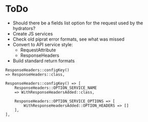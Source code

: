 ToDo
====

- Should there be a fields list option for the request used by the hydrators?
- Create JS services
- Check old piprat error formats, see what was missed
- Convert to API service style:
    - RequestAttribute
    - ResponseHeaders
- Build standard return formats

```
ResponseHeaders::configKey()
=> ResponseHeaders::class,

ResponseHeaders::configKey() => [
    ResponseHeaders::OPTION_SERVICE_NAME
    => WithResponseHeadersAdded::class,

    ResponseHeaders::OPTION_SERVICE_OPTIONS => [
        WithResponseHeadersAdded::OPTION_HEADERS => []
    ],
],


```
